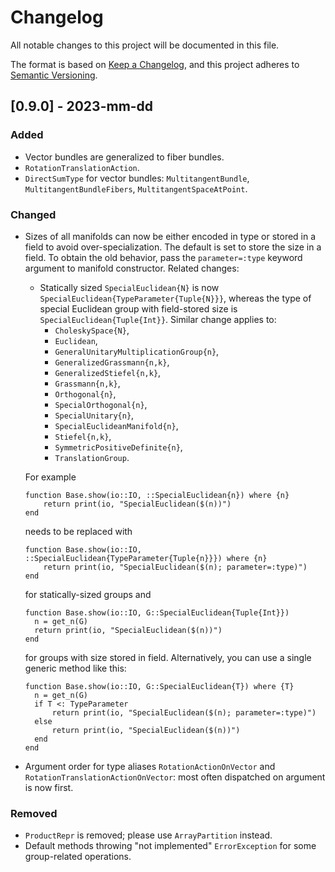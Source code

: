 # Changelog

All notable changes to this project will be documented in this file.

The format is based on [Keep a Changelog](https://keepachangelog.com/en/1.0.0/),
and this project adheres to [Semantic Versioning](https://semver.org/spec/v2.0.0.html).

## [0.9.0] - 2023-mm-dd

### Added

- Vector bundles are generalized to fiber bundles.
- `RotationTranslationAction`.
- `DirectSumType` for vector bundles: `MultitangentBundle`, `MultitangentBundleFibers`, `MultitangentSpaceAtPoint`.

### Changed

- Sizes of all manifolds can now be either encoded in type or stored in a field to avoid over-specialization.
  The default is set to store the size in a field. To obtain the old behavior, pass the `parameter=:type` keyword
  argument to manifold constructor. Related changes:
  - Statically sized `SpecialEuclidean{N}` is now `SpecialEuclidean{TypeParameter{Tuple{N}}}`, whereas the type of special Euclidean group with field-stored size is `SpecialEuclidean{Tuple{Int}}`. Similar change applies to:
    - `CholeskySpace{N}`,
    - `Euclidean`,
    - `GeneralUnitaryMultiplicationGroup{n}`,
    - `GeneralizedGrassmann{n,k}`,
    - `GeneralizedStiefel{n,k}`,
    - `Grassmann{n,k}`,
    - `Orthogonal{n}`,
    - `SpecialOrthogonal{n}`,
    - `SpecialUnitary{n}`,
    - `SpecialEuclideanManifold{n}`,
    - `Stiefel{n,k}`,
    - `SymmetricPositiveDefinite{n}`,
    - `TranslationGroup`.
  
  For example

  ```{julia}
  function Base.show(io::IO, ::SpecialEuclidean{n}) where {n}
      return print(io, "SpecialEuclidean($(n))")
  end
  ```

  needs to be replaced with

  ```{julia}
  function Base.show(io::IO, ::SpecialEuclidean{TypeParameter{Tuple{n}}}) where {n}
      return print(io, "SpecialEuclidean($(n); parameter=:type)")
  end
  ```

  for statically-sized groups and

  ```{julia}
  function Base.show(io::IO, G::SpecialEuclidean{Tuple{Int}})
    n = get_n(G)
    return print(io, "SpecialEuclidean($(n))")
  end
  ```

  for groups with size stored in field. Alternatively, you can use a single generic method like this:
  
  ```{julia}
  function Base.show(io::IO, G::SpecialEuclidean{T}) where {T}
    n = get_n(G)
    if T <: TypeParameter
        return print(io, "SpecialEuclidean($(n); parameter=:type)")
    else
        return print(io, "SpecialEuclidean($(n))")
    end
  end
  ```

- Argument order for type aliases `RotationActionOnVector` and `RotationTranslationActionOnVector`: most often dispatched on argument is now first.

### Removed

- `ProductRepr` is removed; please use `ArrayPartition` instead.
- Default methods throwing "not implemented" `ErrorException` for some group-related operations.
